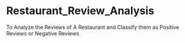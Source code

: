# Restaurant_Review_Analysis
To Analyze the Reviews of A Restaurant and Classify them as Positive Reviews or Negative Reviews
